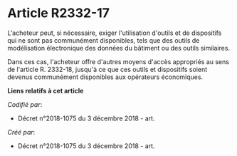 # Article R2332-17

L'acheteur peut, si nécessaire, exiger l'utilisation d'outils et de dispositifs qui ne sont pas communément disponibles, tels
que des outils de modélisation électronique des données du bâtiment ou des outils similaires.

Dans ces cas, l'acheteur offre d'autres moyens d'accès appropriés au sens de l'article R. 2332-18, jusqu'à ce que ces outils
et dispositifs soient devenus communément disponibles aux opérateurs économiques.

**Liens relatifs à cet article**

_Codifié par_:

  - Décret n°2018-1075 du 3 décembre 2018 - art.

_Créé par_:

  - Décret n°2018-1075 du 3 décembre 2018 - art.
